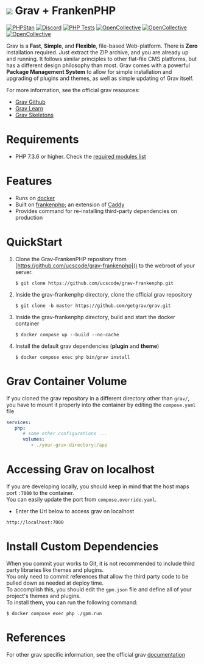# ![](https://avatars1.githubusercontent.com/u/8237355?v=2&s=50) Grav &plus; FrankenPHP

[![PHPStan](https://img.shields.io/badge/PHPStan-enabled-brightgreen.svg?style=flat)](https://github.com/phpstan/phpstan)
[![Discord](https://img.shields.io/discord/501836936584101899.svg?logo=discord&colorB=728ADA&label=Discord%20Chat)](https://chat.getgrav.org)
 [![PHP Tests](https://github.com/getgrav/grav/workflows/PHP%20Tests/badge.svg?branch=develop)](https://github.com/getgrav/grav/actions?query=workflow%3A%22PHP+Tests%22) [![OpenCollective](https://opencollective.com/grav/tiers/backers/badge.svg?label=Backers&color=brightgreen)](#backers) [![OpenCollective](https://opencollective.com/grav/tiers/supporters/badge.svg?label=Supporters&color=brightgreen)](#supporters) [![OpenCollective](https://opencollective.com/grav/tiers/sponsors/badge.svg?label=Sponsors&color=brightgreen)](#sponsors)

Grav is a **Fast**, **Simple**, and **Flexible**, file-based Web-platform.  There is **Zero** installation required.  Just extract the ZIP archive, and you are already up and running.  It follows similar principles to other flat-file CMS platforms, but has a different design philosophy than most. Grav comes with a powerful **Package Management System** to allow for simple installation and upgrading of plugins and themes, as well as simple updating of Grav itself.

For more information, see the official grav resources:

- [Grav Github](https://github.com/getgrav/grav)
- [Grav Learn](https://learn.getgrav.org/17)
- [Grav Skeletons](https://getgrav.org/downloads/skeletons)

# Requirements

- PHP 7.3.6 or higher. Check the [required modules list](https://learn.getgrav.org/basics/requirements#php-requirements)

# Features

- Runs on [docker](https://www.docker.com/)
- Built on [frankenphp](https://frankenphp.dev/); an extension of [Caddy](https://caddyserver.com/)
- Provides command for re-installing third-party dependencies on production

# QuickStart

1. Clone the Grav-FrankenPHP repository from [https://github.com/ucscode/grav-frankenphp]() to the webroot of your server.
   ```
   $ git clone https://github.com/ucscode/grav-frankenphp.git
   ```

3. Inside the grav-frankenphp directory, clone the official grav repository
   ```
   $ git clone -b master https://github.com/getgrav/grav.git
   ```

2. Inside the grav-frankenphp directory, build and start the docker container
   ```
   $ docker compose up --build --no-cache
   ```

4. Install the default grav dependencies (**plugin** and **theme**)
   ```
   $ docker compose exec php bin/grav install
   ```

# Grav Container Volume

If you cloned the grav repository in a different directory other than `grav/`, you have to mount it properly into the container by editing the `compose.yaml` file

```yaml
services:
   php:
      # some other configurations ...
      volumes:
         - ./your-grav-directory:/app
```

# Accessing Grav on localhost

If you are developing locally, you should keep in mind that the host maps port `:7000` to the container.\
You can easily update the port from `compose.override.yaml`.

- Enter the Url below to access grav on localhost

```
http://localhost:7000
```

# Install Custom Dependencies

When you commit your works to Git, it is not recommended to include third party libraries like themes and plugins.\
You only need to commit references that allow the third party code to be pulled down as needed at deploy time.\
To accomplish this, you should edit the `gpm.json` file and define all of your project's themes and plugins.\
To install them, you can run the following command:

```
$ docker compose exec php ./gpm.run
```

# References

For other grav specific information, see the official grav [documentation](https://learn.getgrav.org/)

